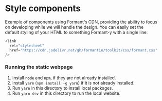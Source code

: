 # Style components

Example of components using Formant's CDN, providing the ability to focus on developing while we will handle the design.
You can easily set the default styling of your HTML to something Formant-y with a single line:

```javascript
<link
  rel="stylesheet"
  href="https://cdn.jsdelivr.net/gh/formantio/toolkit/css/formant.css"
/>
```

### Running the static webpage

1. Install `node` and `npm`, if they are not already installed.
2. Install `yarn` (`npm install -g yarn`) if it is not already installed.
3. Run `yarn` in this directory to install local packages.
4. Run `yarn dev` in this directory to run the local website.
